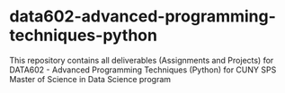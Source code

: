 # data602-advanced-programming-techniques-python
This repository contains all deliverables (Assignments and Projects) for DATA602 - Advanced Programming Techniques (Python) for CUNY SPS Master of Science in Data Science program
